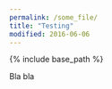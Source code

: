 ```yaml
---
permalink: /some_file/
title: "Testing"
modified: 2016-06-06
---
```


{% include base_path %}

Bla bla